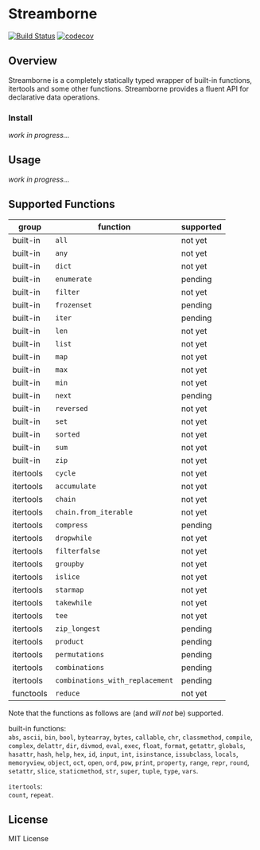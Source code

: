 # Streamborne

[![Build Status](https://travis-ci.org/kunimitaiyoh/streamborne.svg)](https://travis-ci.org/kunimitaiyoh/streamborne)
[![codecov](https://codecov.io/gh/kunimitaiyoh/streamborne/branch/master/graph/badge.svg)](https://codecov.io/gh/kunimitaiyoh/streamborne)

## Overview

Streamborne is a completely statically typed wrapper of built-in functions, itertools and some other functions. Streamborne provides a fluent API for declarative data operations.

### Install

*work in progress...*

## Usage

*work in progress...*

## Supported Functions

| group     | function                        | supported |
|-----------|---------------------------------|-----------|
| built-in  | `all`                           | not yet   |
| built-in  | `any`                           | not yet   |
| built-in  | `dict`                          | not yet   |
| built-in  | `enumerate`                     | pending   |
| built-in  | `filter`                        | not yet   |
| built-in  | `frozenset`                     | pending   |
| built-in  | `iter`                          | pending   |
| built-in  | `len`                           | not yet   |
| built-in  | `list`                          | not yet   |
| built-in  | `map`                           | not yet   |
| built-in  | `max`                           | not yet   |
| built-in  | `min`                           | not yet   |
| built-in  | `next`                          | pending   |
| built-in  | `reversed`                      | not yet   |
| built-in  | `set`                           | not yet   |
| built-in  | `sorted`                        | not yet   |
| built-in  | `sum`                           | not yet   |
| built-in  | `zip`                           | not yet   |
| itertools | `cycle`                         | not yet   |
| itertools | `accumulate`                    | not yet   |
| itertools | `chain`                         | not yet   |
| itertools | `chain.from_iterable`           | not yet   |
| itertools | `compress`                      | pending   |
| itertools | `dropwhile`                     | not yet   |
| itertools | `filterfalse`                   | not yet   |
| itertools | `groupby`                       | not yet   |
| itertools | `islice`                        | not yet   |
| itertools | `starmap`                       | not yet   |
| itertools | `takewhile`                     | not yet   |
| itertools | `tee`                           | not yet   |
| itertools | `zip_longest`                   | pending   |
| itertools | `product`                       | pending   |
| itertools | `permutations`                  | pending   |
| itertools | `combinations`                  | pending   |
| itertools | `combinations_with_replacement` | pending   |
| functools | `reduce`                        | not yet   |

Note that the functions as follows are (and *will not* be) supported.

built-in functions:  
`abs`, `ascii`, `bin`, `bool`, `bytearray`, `bytes`, `callable`, `chr`, `classmethod`, `compile`, `complex`, `delattr`, `dir`, `divmod`, `eval`, `exec`, `float`, `format`, `getattr`, `globals`, `hasattr`, `hash`, `help`, `hex`, `id`, `input`, `int`, `isinstance`, `issubclass`, `locals`, `memoryview`, `object`, `oct`, `open`, `ord`, `pow`, `print`, `property`, `range`, `repr`, `round`, `setattr`, `slice`, `staticmethod`, `str`, `super`, `tuple`, `type`, `vars`.

`itertools`:  
`count`, `repeat`.

## License

MIT License
